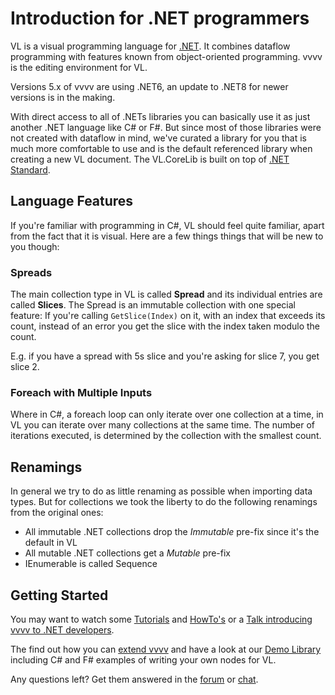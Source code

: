 # Introduction for .NET programmers

VL is a visual programming language for [.NET](https://en.wikipedia.org/wiki/.NET_Framework). It combines dataflow programming with features known from object-oriented programming. vvvv is the editing environment for VL.

Versions 5.x of vvvv are using .NET6, an update to .NET8 for newer versions is in the making. 

With direct access to all of .NETs libraries you can basically use it as just another .NET language like C# or F#. But since most of those libraries were not created with dataflow in mind, we've curated a library for you that is much more comfortable to use and is the default referenced library when creating a new VL document. The VL.CoreLib is built on top of [.NET Standard](https://docs.microsoft.com/en-us/dotnet/standard/net-standard).

## Language Features
If you're familiar with programming in C#, VL should feel quite familiar, apart from the fact that it is visual. Here are a few things things that will be new to you though:

### Spreads
The main collection type in VL is called __Spread__ and its individual entries are called __Slices__. The Spread is an immutable collection with one special feature: If you're calling `GetSlice(Index)` on it, with an index that exceeds its count, instead of an error you get the slice with the index taken modulo the count.

E.g. if you have a spread with 5s slice and you're asking for slice 7, you get slice 2.

### Foreach with Multiple Inputs

Where in C#, a foreach loop can only iterate over one collection at a time, in VL you can iterate over many collections at the same time. The number of iterations executed, is determined by the collection with the smallest count.

## Renamings
In general we try to do as little renaming as possible when importing data types. But for collections we took the liberty to do the following renamings from the original ones:

* All immutable .NET collections drop the *Immutable* pre-fix since it's the default in VL
* All mutable .NET collections get a *Mutable* pre-fix
* IEnumerable is called Sequence

## Getting Started
You may want to watch some [Tutorials](https://www.youtube.com/playlist?list=PLBTgwgsWWcT_VMMrwsy3Ao7_ubazEGL4s) and [HowTo's](https://www.youtube.com/playlist?list=PLBTgwgsWWcT_VMMrwsy3Ao7_ubazEGL4s) or a [Talk introducing vvvv to .NET developers](https://youtu.be/-Rr7QRYlZDc).

The find out how you can [extend vvvv](../../extending/overview.md) and have a look at our [Demo Library](https://github.com/vvvv/vl.demolib) including C# and F# examples of writing your own nodes for VL.

Any questions left? Get them answered in the [forum](http://discourse.vvvv.org) or [chat](https://app.element.io/#/room/#vvvv:matrix.org).